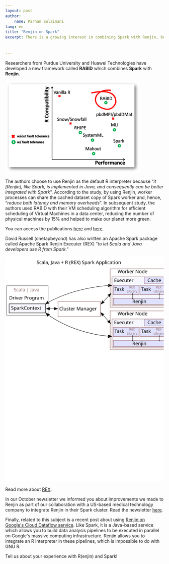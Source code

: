 ```yaml
---
layout: post
author: 
    name: Parham Solaimani
lang: en
title: "Renjin on Spark"
excerpt: There is a growing interest in combining Spark with Renjin, because Renjin and Spark are both Java-based tools. Here we highlight some these projects.


---
```



Researchers from Purdue University and Huawei Technologies have developed 
a new framework called **RABID** which combines **Spark** with **Renjin**.


![RABID performance and R Compatibility as compared to other solutions.](/assets/img/rabid-plot.png)


The authors choose to use Renjin as the default R interpreter because “*it 
[Renjin], like Spark, is implemented in Java, and consequently can be better 
integrated with Spark*”. According to the study, by using Renjin, worker 
processes can share the cached dataset copy of Spark worker and, hence, 
“*reduce both latency and memory overheads*”. In subsequent study, the authors 
used RABID with their VM scheduling algorithm for efficient scheduling of 
Virtual Machines in a data center, reducing the number of physical machines 
by 15% and helped to make our planet more green.


You can access the publications [here](https://doi.org/10.1109/BigData.Congress.2014.107) and [here](https://doi.org/10.1109/IPDPS.2015.90).


David Russell (onetapbeyond) has also written an Apache Spark package called 
Apache Spark Renjin Executer (REX) “*to let Scala and Java developers use R 
from Spark*.” 

![REX diagram(adapted from [David Russell](https://github.com/onetapbeyond/renjin-spark-executor)).](/assets/img/rex-diagram.svg)

Read more about [REX](https://github.com/onetapbeyond/renjin-spark-executor).


In our October newsletter we informed you about improvements we made to Renjin 
as part of our collaboration with a US-based medical technology company to 
integrate Renjin in their Spark cluster. Read the newsletter [here](http://eepurl.com/cjeB0f).


Finally, related to this subject is a recent post about using [Renjin on Google's Cloud Dataflow service](https://medium.com/google-cloud/cloud-dataflow-can-autoscale-r-programs-for-massively-parallel-data-processing-492b57bd732d#.1z4lecdvw). 
Like Spark, it is a Java-based service which allows you to build data analysis 
pipelines to be executed in parallel on Google's massive computing infrastructure. 
Renjin allows you to integrate an R interpreter in these pipelines, which is 
impossible to do with GNU R.


Tell us about your experience with R(enjin) and Spark!